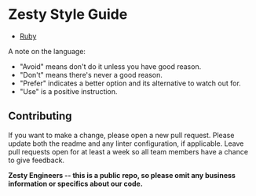 # Zesty Style Guide

* [Ruby](./ruby)

A note on the language:

* "Avoid" means don't do it unless you have good reason.
* "Don't" means there's never a good reason.
* "Prefer" indicates a better option and its alternative to watch out for.
* "Use" is a positive instruction.

## Contributing

If you want to make a change, please open a new pull request. Please update both the readme and any linter configuration, if applicable. Leave pull requests open for at least a week so all team members have a chance to give feedback.

**Zesty Engineers -- this is a public repo, so please omit any business information or specifics about our code.**
